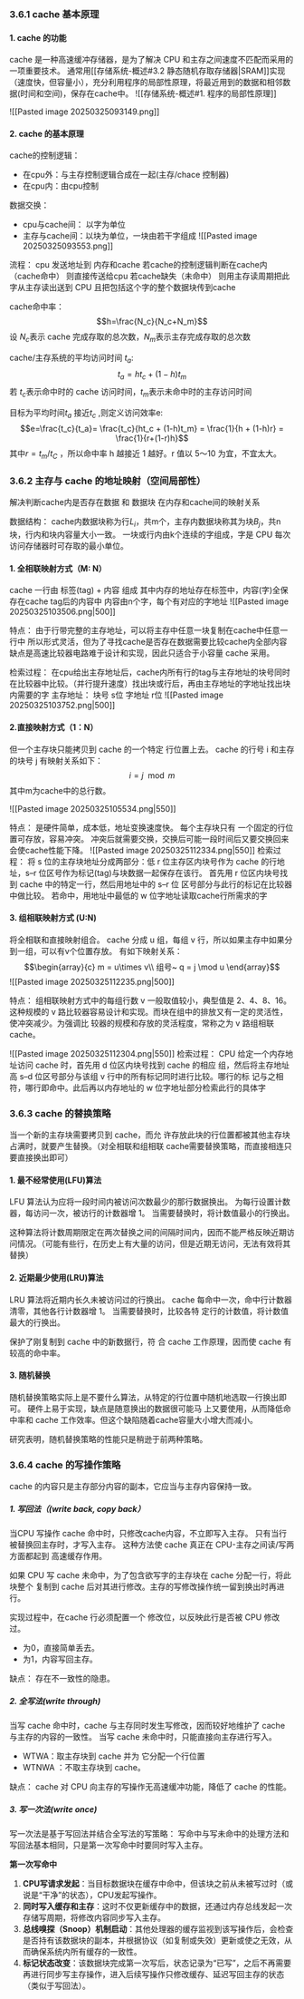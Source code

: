 ### 3.6.1 cache 基本原理
#### 1. cache 的功能
cache 是一种高速缓冲存储器，是为了解决 CPU 和主存之间速度不匹配而采用的一项重要技术。
通常用[[存储系统-概述#3.2 静态随机存取存储器|SRAM]]实现（速度快，但容量小），充分利用程序的局部性原理，将最近用到的数据和相邻数据(时间和空间)，保存在cache中。
![[存储系统-概述#1. 程序的局部性原理]]

![[Pasted image 20250325093149.png]]

#### 2. cache 的基本原理
cache的控制逻辑：
- 在cpu外：与主存控制逻辑合成在一起(主存/chace 控制器)
- 在cpu内：由cpu控制

数据交换：
- cpu与cache间： 以字为单位
- 主存与cache间：以块为单位，一块由若干字组成
![[Pasted image 20250325093553.png]]

流程：
cpu 发送地址到 内存和cache
若cache的控制逻辑判断在cache内（cache命中）
	则直接传送给cpu
若cache缺失（未命中）
	则用主存读周期把此字从主存读出送到 CPU
	且把包括这个字的整个数据块传到cache

cache命中率：
$$h=\frac{N_c}{N_c+N_m}$$
设 $N_c$表示 cache 完成存取的总次数，$N_m$表示主存完成存取的总次数

cache/主存系统的平均访问时间 $t_a$:
	$$t_a= ht_c + (1-h)t_m$$
若 $t_c$表示命中时的 cache 访问时间，$t_m$表示未命中时的主存访问时间

目标为平均时间$t_a$ 接近$t_c$ ,则定义访问效率e:
$$e=\frac{t_c}{t_a}= \frac{t_c}{ht_c + (1-h)t_m} = \frac{1}{h + (1-h)r} = \frac{1}{r+(1-r)h}$$
其中$r =t_m/t_C$ ，所以命中率 h 越接近 1 越好。r 值以 5～10 为宜，不宜太大。


### 3.6.2 主存与 cache 的地址映射（空间局部性）
解决判断cache内是否存在数据 和 数据块 在内存和cache间的映射关系

数据结构：
cache内数据块称为行$L_i$，共m个，主存内数据块称其为块$B_j$，共n块，行内和块内容量大小一致。
一块或行内由k个连续的字组成，字是 CPU 每次访问存储器时可存取的最小单位。

#### 1. 全相联映射方式（M: N）
cache 一行由 标签(tag) + 内容 组成
其中内存的地址存在标签中，内容(字)全保存在cache tag后的内容中
内容由n个字，每个有对应的字地址
![[Pasted image 20250325103506.png|500]]

特点：
	由于行带完整的主存地址，可以将主存中任意一块复制在cache中任意一行中
	所以形式灵活，但为了寻找cache是否存在数据需要比较cache内全部内容
	缺点是高速比较器电路难于设计和实现，因此只适合于小容量 cache 采用。

检索过程：
	在cpu给出主存地址后，cache内所有行的tag与主存地址的块号同时在比较器中比较。（并行提升速度）找出块或行后，再由主存地址的字地址找出块内需要的字
	主存地址：
		块号 s位
		字地址 r位
![[Pasted image 20250325103752.png|500]]

#### 2.直接映射方式（1：N）
但一个主存块只能拷贝到 cache 的一个特定 行位置上去。
cache 的行号 i 和主存的块号 j 有映射关系如下：
$$i = j\mod{m}$$
其中m为cache中的总行数。

![[Pasted image 20250325105534.png|550]]

特点：
	是硬件简单，成本低，地址变换速度快。
	每个主存块只有 一个固定的行位置可存放，容易冲突。
	冲突后就需要交换，交换后可能一段时间后又要交换回来
	会使cache性能下降。
![[Pasted image 20250325112334.png|550]]
检索过程：
	将 s 位的主存块地址分成两部分：低 r 位主存区内块号作为 cache 的行地址，s–r 位区号作为标记(tag)与块数据一起保存在该行。
	首先用 r 位区内块号找到 cache 中的特定一行，然后用地址中的 s–r 位 区号部分与此行的标记在比较器中做比较。
	若命中，用地址中最低的 w 位字地址读取cache行所需求的字

#### 3. 组相联映射方式 (U:N)
将全相联和直接映射组合。
cache 分成 u 组，每组 v 行，所以如果主存中如果分到一组，可以有v个位置存放。
有如下映射关系：
$$\begin{array}{c} m = u\times v\\
组号~ q = j \mod u
\end{array}$$
![[Pasted image 20250325112235.png|500]]

特点：
	组相联映射方式中的每组行数 v 一般取值较小，典型值是 2、4、8、16。这种规模的 v 路比较器容易设计和实现。而块在组中的排放又有一定的灵活性，使冲突减少。为强调比 较器的规模和存放的灵活程度，常称之为 v 路组相联 cache。

![[Pasted image 20250325112304.png|550]]
检索过程：
	CPU 给定一个内存地址访问 cache 时，首先用 d 位区内块号找到 cache 的相应 组，然后将主存地址高 s–d 位区号部分与该组 v 行中的所有标记同时进行比较。哪行的标 记与之相符，哪行即命中。此后再以内存地址的 w 位字地址部分检索此行的具体字


### 3.6.3 cache 的替换策略
当一个新的主存块需要拷贝到 cache，而允 许存放此块的行位置都被其他主存块占满时，就要产生替换。（对全相联和组相联 cache需要替换策略，而直接相连只要直接换出即可）
#### 1. 最不经常使用(LFU)算法
LFU 算法认为应将一段时间内被访问次数最少的那行数据换出。
为每行设置计数器，每访问一次，被访行的计数器增 1。
当需要替换时，将计数值最小的行换出。

这种算法将计数周期限定在两次替换之间的间隔时间内，因而不能严格反映近期访问情况。（可能有些行，在历史上有大量的访问，但是近期无访问，无法有效将其替换）

#### 2. 近期最少使用(LRU)算法
LRU 算法将近期内长久未被访问过的行换出。
cache 每命中一次，命中行计数器清零，其他各行计数器增 1。
当需要替换时，比较各特 定行的计数值，将计数值最大的行换出。

保护了刚复制到 cache 中的新数据行，符 合 cache 工作原理，因而使 cache 有较高的命中率。

#### 3. 随机替换 
随机替换策略实际上是不要什么算法，从特定的行位置中随机地选取一行换出即可。
硬件上易于实现，缺点是随意换出的数据很可能马 上又要使用，从而降低命中率和 cache 工作效率。但这个缺陷随着cache容量大小增大而减小。

研究表明，随机替换策略的性能只是稍逊于前两种策略。




### 3.6.4 cache 的写操作策略
cache 的内容只是主存部分内容的副本，它应当与主存内容保持一致。
##### 1. 写回法（(write back, copy back）
当CPU 写操作 cache 命中时，只修改cache内容，不立即写入主存。
只有当行被替换回主存时，才写入主存。
这种方法使 cache 真正在 CPU-主存之间读/写两方面都起到 高速缓存作用。

如果 CPU 写 cache 未命中，为了包含欲写字的主存块在 cache 分配一行，将此块整个 复制到 cache 后对其进行修改。主存的写修改操作统一留到换出时再进行。

实现过程中，在cache 行必须配置一个 修改位，以反映此行是否被 CPU 修改过。
- 为0，直接简单丢去。
- 为1，内容写回主存。

缺点：
	存在不一致性的隐患。
##### 2. 全写法(write through)
当写 cache 命中时，cache 与主存同时发生写修改，因而较好地维护了 cache 与主存的内容的一致性。
当写 cache 未命中时，只能直接向主存进行写入。
- WTWA：取主存块到 cache 并为 它分配一个行位置
- WTNWA ：不取主存块到 cache。

缺点：
	cache 对 CPU 向主存的写操作无高速缓冲功能，降低了 cache 的性能。
##### 3. 写一次法(write once)
写一次法是基于写回法并结合全写法的写策略：
写命中与写未命中的处理方法和写回法基本相同，只是第一次写命中时要同时写入主存。

**第一次写命中**
1. **CPU写请求发起**：当目标数据块在缓存中命中，但该块之前从未被写过时（或说是“干净”的状态），CPU发起写操作。
2. **同时写入缓存和主存**：这时不仅更新缓存中的数据，还通过内存总线发起一次存储写周期，将修改内容同步写入主存。
3. **总线嗅探（Snoop）机制启动**：其他处理器的缓存监视到该写操作后，会检查是否持有该数据块的副本，并根据协议（如复制或失效）更新或使之无效，从而确保系统内所有缓存的一致性。
4. **标记状态改变**：该数据块完成第一次写后，状态记录为“已写”，之后不再需要再进行同步写主存操作，进入后续写操作只修改缓存、延迟写回主存的状态（类似于写回法）。
